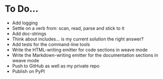 # To Do...

* Add logging
* Settle on a verb from: scan, read, parse and stick to it
* Add doc-strings
* Think about includes... is my current solution the right answer?
* Add tests for the command-line tools
* Write the HTML-writing emitter for code sections in weave mode
* Write the Markdown-writing emitter for the documentation sections in weave mode
* Push to GitHub as well as my private repo
* Publish on PyPI
